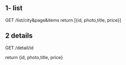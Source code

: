 ## 1- list

GET /list/city&page&items
return [{id, photo,title, price}]

## 2 details

GET /detail/id

return {id, photo,title, price}

